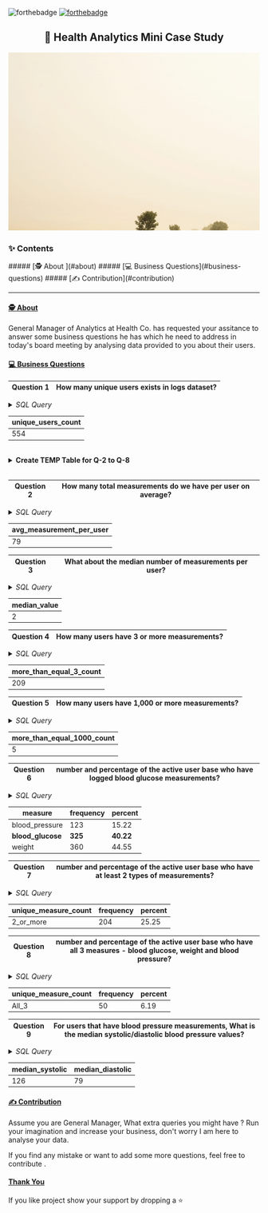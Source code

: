 ![forthebadge](https://forthebadge.com/images/badges/built-with-love.svg)
[![forthebadge](https://forthebadge.com/images/badges/open-source.svg)](https://forthebadge.com)

<h2 align="center"> 🏥 Health Analytics Mini Case Study </h2>

![Health Analytics Poster](images/poster.gif)

<h3> ✨ Contents </h3>
##### [🕵️ About ](#about)
##### [💻 Business Questions](#business-questions) 
##### [✍️ Contribution](#contribution)

------



#### [🕵️ About ]()

<p>
General Manager of Analytics at Health Co. has requested your assitance to  answer some business questions he has which he need to address in today's board meeting by analysing data provided to you about their users. 
</p>


#### [💻 Business Questions ]()

|Question 1 | How many unique users exists in logs dataset? |
|--|--|


<details>
<summary><i>SQL Query</i></summary>

```sql
SELECT
  COUNT(DISTINCT id) as unique_users_count
FROM
  health.user_logs;
```

</details>

| unique_users_count | 
|--|
| 554 |

<br>

<details>
<summary><strong>Create TEMP Table for Q-2 to Q-8</strong></summary>

```sql
DROP TABLE IF EXISTS user_measure_count;
CREATE TEMP TABLE user_measure_count AS (
  SELECT
    id,
    COUNT(*) AS measure_count, 
    COUNT( DISTINCT measure) AS unique_measure , 
    SUM( COUNT( DISTINCT measure) ) as total_unique_measure
  FROM
    health.user_logs
  GROUP BY
    1
);
```

</details>
<br>

|Question 2 | How many total measurements do we have per user on average? |
|--|--|

<details>
<summary><i>SQL Query</i></summary>

```sql
SELECT
  ROUND(AVG(measure_count)) AS avg_measurement_per_user
FROM
  user_measure_count;
```

</details>


| avg_measurement_per_user | 
|--|
| 79 |


|Question 3 | What about the median number of measurements per user? |
|--|--|

<details>
<summary><i>SQL Query</i></summary>

```sql
SELECT
  PERCENTILE_CONT(0.5) WITHIN GROUP (
    ORDER BY
      measure_count
  ) AS median_value
FROM
  user_measure_count;
```

</details>

| median_value | 
|--|
| 2 |

|Question 4 | How many users have 3 or more measurements? |
|--|--|

<details>
<summary><i>SQL Query</i></summary>

```sql
SELECT
  COUNT(*) AS more_than_equal_3_count
FROM
  user_measure_count
WHERE
  measure_count >= 3;
```

</details>

| more_than_equal_3_count | 
|--|
| 209 | 

|Question 5 | How many users have 1,000 or more measurements? |
|--|--|

<details>
<summary><i>SQL Query</i></summary>

```sql
SELECT
  COUNT(*) AS more_than_equal_1000_count
FROM
  user_measure_count
WHERE
  measure_count >= 1000 ;
```


</details>

| more_than_equal_1000_count | 
|--|
| 5 | 

|Question 6 |  number and percentage of the active user base who have logged blood glucose measurements? |
|--|--|


<details>
<summary><i>SQL Query</i></summary>

```sql
WITH group_by_measure AS (
  SELECT
    DISTINCT id,
    measure
  FROM
    health.user_logs
)
SELECT
  measure,
  COUNT(*) AS frequency,
  ROUND (
    100 * COUNT(*) :: NUMERIC / SUM(COUNT(*)) OVER(),
    2
  ) AS percent
FROM
  group_by_measure
GROUP BY
  measure
```

</details>

| measure | frequency | percent | 
| -- | -- | -- | 
| blood_pressure| 123 | 15.22 | 
| **blood_glucose** | **325** | **40.22** | 
| weight        | 360 | 44.55 | 


|Question 7 | number and percentage of the active user base who have at least 2 types of measurements? |
|--|--|


<details>
<summary><i>SQL Query</i></summary>

```sql

SELECT
  '2_or_more' AS unique_measure_count , 
  COUNT(*) AS frequency , 
  ROUND(100 * COUNT(*) :: NUMERIC / AVG(total_uninque_measure), 2) AS percent 
FROM
  user_measure_count
WHERE 
  unique_measure >= 2
```

</details>


| unique_measure_count | frequency | percent | 
| -- | -- | -- | 
| 2_or_more | 204 | 25.25 | 

|Question 8 | number and percentage of the active user base who have all 3 measures - blood glucose, weight and blood pressure? |
|--|--|




<details>
<summary><i>SQL Query</i></summary>

```sql

SELECT
  'All_3' AS unique_measure_count , 
  COUNT(*) AS frequency , 
  ROUND(100 * COUNT(*) :: NUMERIC / AVG(total_uninque_measure), 2) AS percent 
FROM
  user_measure_count
WHERE 
  unique_measure = 3;
```

</details>


| unique_measure_count | frequency | percent | 
| -- | -- | -- | 
| All_3 | 50 | 6.19 | 


|Question 9 | For users that have blood pressure measurements, What is the median systolic/diastolic blood pressure values? |
|--|--|


<details>
<summary><i>SQL Query</i></summary>

```sql
SELECT
  PERCENTILE_CONT(0.5) WITHIN GROUP (ORDER BY systolic) AS median_systolic,
  PERCENTILE_CONT(0.5) WITHIN GROUP (ORDER BY diastolic) AS median_diastolic
FROM health.user_logs
WHERE measure = 'blood_pressure';
```

</details>

| median_systolic | median_diastolic | 
| -- | -- | 
| 126 | 79 | 


#### [✍️ Contribution ]() 

Assume you are General Manager, What extra queries you might have ? Run your imagination and increase your business, don't worry I am here to analyse your data. 

If you find any mistake or want to add some more questions, feel free to contribute . 

#### [Thank You]() 

If you like project show your support by dropping a ⭐



